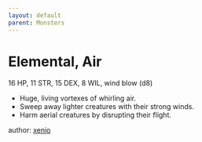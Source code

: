 ```yaml
---
layout: default
parent: Monsters 
--- 
```

# Elemental, Air
16 HP, 11 STR, 15 DEX, 8 WIL, wind blow (d8)  
- Huge, living vortexes of whirling air.  
- Sweep away lighter creatures with their strong winds.  
- Harm aerial creatures by disrupting their flight.  

author: [xenio](https://xenioinabottle.blogspot.com) 
